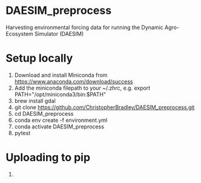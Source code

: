 # DAESIM_preprocess
Harvesting environmental forcing data for running the Dynamic Agro-Ecosystem Simulator (DAESIM)


# Setup locally
1. Download and install Miniconda from https://www.anaconda.com/download/success
2. Add the miniconda filepath to your ~/.zhrc, e.g. export PATH="/opt/miniconda3/bin:$PATH" 
3. brew install gdal
4. git clone https://github.com/ChristopherBradley/DAESIM_preprocess.git
5. cd DAESIM_preprocess
6. conda env create -f environment.yml
7. conda activate DAESIM_preprocess
8. pytest

# Uploading to pip
1. 